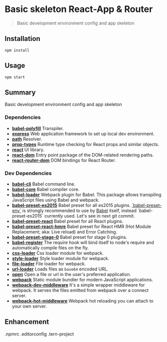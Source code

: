 # Basic skeleton React-App & Router

> Basic development environment config and app skeleton


## Installation

```
npm install
```

## Usage

```
npm start
```

## Summary

Basic development environment config and app skeleton

### Dependencies

- **[babel-polyfill](https://babeljs.io/docs/usage/polyfill/)** Transpiler.
- **[express](https://expressjs.com/)** Web application framework to set up local dev environment.
- **[path](https://www.npmjs.com/package/path)** Resolver.
- **[prop-types](https://www.npmjs.com/package/prop-types)** Runtime type checking for React props and similar objects.
- **[react](https://reactjs.org/)** UI library.
- **[react-dom](https://www.npmjs.com/package/react-dom)** Entry point package of the DOM-related rendering paths.
- **[react-router-dom](https://www.npmjs.com/package/react-router-dom)** DOM bindings for React Router.

### Dev Dependencies

- **[babel-cli](https://www.npmjs.com/package/babel-cli)** Babel command line.
- **[babel-core](https://www.npmjs.com/package/babel-core)** Babel compiler core.
- **[babel-loader](https://github.com/babel/babel-loader)** Webpack plugin for Babel. This package allows transpiling JavaScript files using Babel and webpack.
- **[babel-preset-es2015](https://www.npmjs.com/package/babel-preset-es2015)** Babel preset for all es2015 plugins.
	[´babel-preset-env´](https://babeljs.io/env/) is strongly recommended to use by [Babel](https://babeljs.io/env/) itself, instead ´babel-preset-es2015´ currently used. Let's see in next git commit.
- **[babel-preset-react](https://www.npmjs.com/package/babel-preset-react)** Babel preset for all React plugins.
- **[babel-preset-react-hmre](https://www.npmjs.com/package/babel-preset-react-hmre)** Babel preset for React HMR (Hot Module Replacement; aka: Live reload) and Error Catching.
- **[babel-preset-stage-0](https://www.npmjs.com/package/babel-preset-stage-0)** Babel preset for stage 0 plugins.
- **[babel-register](https://babeljs.io/docs/usage/babel-register/)** The require hook will bind itself to node's require and automatically compile files on the fly.
- **[css-loader](https://github.com/webpack-contrib/css-loader)** Css loader module for webpack.
- **[style-loader](https://github.com/webpack-contrib/style-loader)** Style loader module for webpack.
- **[file-loader](https://github.com/webpack-contrib/file-loader)** File loader for webpack.
- **[url-loader](https://www.npmjs.com/package/url-loader)** Loads files as `base64` encoded URL.
- **[open](https://www.npmjs.com/package/open)** Open a file or url in the user's preferred application.
- **[webpack](https://webpack.js.org/)** Static module bundler for modern JavaScript applications.
- **[webpack-dev-middleware](https://github.com/webpack/webpack-dev-middleware)** It's a simple wrapper middleware for webpack. It serves the files emitted from webpack over a connect server.
- **[webpack-hot-middleware](https://github.com/glenjamin/webpack-hot-middleware)** Webpack hot reloading you can attach to your own server.


## Enhancement

.npmrc
.editorconfig
.tern-project